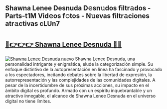 ## Shawna Lenee Desnuda D𝚎sn𝚞dos filtr𝚊dos - Parts-t1M Vid𝚎os f𝚘tos - N𝚞evas filtr𝚊ciones atr𝚊ctivas cLUn7

# <h2><a href="http://mb6sqn.tromn.icu/?c=Shawna+Lenee+Desnuda">🔗👉👉👉 Shawna Lenee Desnuda 🔗🔗</a></h2>

[![Shawna Lenee Desnuda nuevo](https://i.imgur.com/pEAQMta.gif)](http://mb6sqn.tromn.icu/?c=Shawna+Lenee+Desnuda)
Shawna Lenee Desnuda, una personalidad intrigante y enigmática, elude la categorización simple. Su enfoque distintivo de la autopresentación en línea ha fascinado y provocado a los espectadores, incitando debates sobre la libertad de expresión, la autorrepresentación y las complejidades de las comunidades digitales. A pesar de la incertidumbre de sus próximas acciones, su impacto en el ámbito digital es profundo. Armado con un espíritu inquebrantable y un atractivo innegable, el alcance de Shawna Lenee Desnuda en el universo digital no tiene límites.
